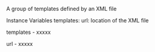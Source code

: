 A group of templates defined by an XML file

Instance Variables
	templates:		<Object>
	url:		location of the XML file

templates
	- xxxxx

url
	- xxxxx
